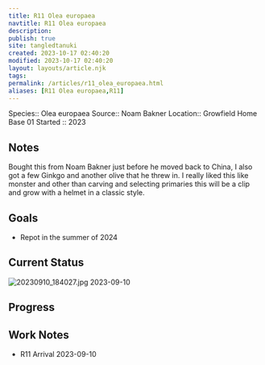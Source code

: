 ```yaml
---
title: R11 Olea europaea
navtitle: R11 Olea europaea
description: 
publish: true
site: tangledtanuki
created: 2023-10-17 02:40:20
modified: 2023-10-17 02:40:20
layout: layouts/article.njk
tags:
permalink: /articles/r11_olea_europaea.html
aliases: [R11 Olea europaea,R11]
---
```


Species:: Olea europaea
Source:: Noam Bakner
Location:: Growfield Home Base 01
Started :: 2023
## Notes

Bought this from Noam Bakner just before he moved back to China, I also got a few Ginkgo and another olive that he threw in. I really liked this like monster and other than carving and selecting primaries this will be a clip and grow with a helmet in a classic style.

## Goals

- Repot in the summer of 2024
## Current Status

![20230910_184027.jpg](/img/20230910_184027.jpg)
2023-09-10

## Progress

## Work Notes

- R11 Arrival 2023-09-10

